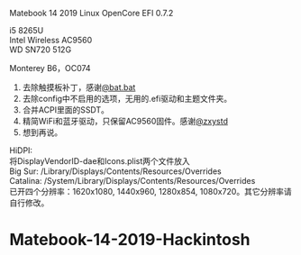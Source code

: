 Matebook 14 2019 Linux OpenCore EFI 0.7.2 

i5 8265U  
Intel Wireless AC9560   
WD SN720 512G  

Monterey B6，OC074   
1. 去除触摸板补丁，感谢<a href="https://github.com/williambj1">@bat.bat</a>  
2. 去除config中不启用的选项，无用的.efi驱动和主题文件夹。  
3. 合并ACPI里面的SSDT。  
4. 精简WiFi和蓝牙驱动，只保留AC9560固件。感谢<a href="https://github.com/zxystd">@zxystd</a>     
5. 想到再说。  
  
  
HiDPI:  
将DisplayVendorID-dae和Icons.plist两个文件放入  
Big Sur: /Library/Displays/Contents/Resources/Overrides  
Catalina: /System/Library/Displays/Contents/Resources/Overrides  
已开四个分辨率：1620x1080, 1440x960, 1280x854, 1080x720。其它分辨率请自行修改。  
  



# Matebook-14-2019-Hackintosh
